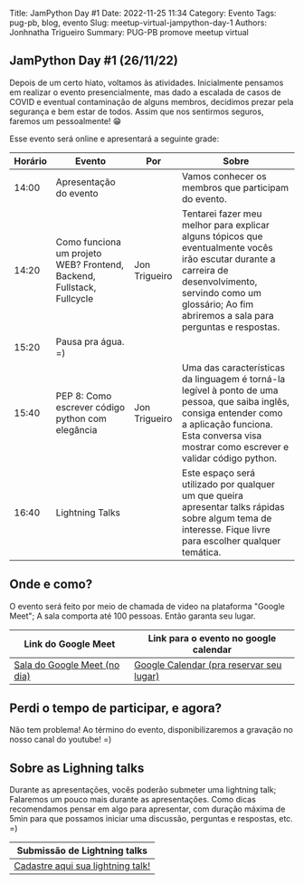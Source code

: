 Title: JamPython Day #1
Date: 2022-11-25 11:34
Category: Evento
Tags: pug-pb, blog, evento
Slug: meetup-virtual-jampython-day-1
Authors: Jonhnatha Trigueiro
Summary: PUG-PB promove meetup virtual 

## JamPython Day #1 (26/11/22)

Depois de um certo hiato, voltamos às atividades. Inicialmente pensamos em realizar o evento presencialmente, mas dado a escalada de casos de COVID e eventual contaminação de alguns membros, decidimos prezar pela segurança e bem estar de todos. Assim que nos sentirmos seguros, faremos um pessoalmente! 😁

Esse evento será online e apresentará a seguinte grade:

| Horário | Evento                                                                | Por           | Sobre                                                                                                                                                                                                              |
|---------|-----------------------------------------------------------------------|---------------|--------------------------------------------------------------------------------------------------------------------------------------------------------------------------------------------------------------------|
| 14:00   | Apresentação do evento                                                |               | Vamos conhecer os membros que participam do evento.                                                                                                                                                                |
| 14:20   | Como funciona um projeto WEB? Frontend, Backend, Fullstack, Fullcycle | Jon Trigueiro | Tentarei fazer meu melhor para explicar alguns tópicos que eventualmente vocês irão escutar durante a carreira de desenvolvimento, servindo como um glossário; Ao fim abriremos a sala para perguntas e respostas. |
| 15:20   | Pausa pra água. =)                                                    |               |                                                                                                                                                                                                                    |
| 15:40   | PEP 8: Como escrever código python com elegância                      | Jon Trigueiro | Uma das características da linguagem é torná-la legível à ponto de uma pessoa, que saiba inglês, consiga entender como a aplicação funciona. Esta conversa visa mostrar como escrever e validar código python.     |
| 16:40   | Lightning Talks                                                       |               | Este espaço será utilizado por qualquer um que queira apresentar talks rápidas sobre algum tema de interesse. Fique livre para escolher qualquer temática.                                                         |

## Onde e como?

O evento será feito por meio de chamada de video na plataforma "Google Meet";
A sala comporta até 100 pessoas. Então garanta seu lugar.

| Link do Google Meet                                                  | Link para o evento no google calendar                                                                                                                                                                 |
|----------------------------------------------------------------------|-------------------------------------------------------------------------------------------------------------------------------------------------------------------------------------------------------|
 | [Sala do Google Meet (no dia)](https://meet.google.com/msy-mgqb-yqw) | [Google Calendar (pra reservar seu lugar)](https://calendar.google.com/calendar/event?action=TEMPLATE&tmeid=NDhzNnM3MW9uMzJudWNndG9tODIyNTBjb2Egam9uLnRyaWd1ZWlyb0Bt&tmsrc=jon.trigueiro%40gmail.com) |

## Perdi o tempo de participar, e agora?

Não tem problema! Ao término do evento, disponibilizaremos a gravação no nosso canal do youtube! =)

## Sobre as Lighning talks

Durante as apresentações, vocês poderão submeter uma lightning talk; Falaremos um pouco mais durante as apresentações.
Como dicas recomendamos pensar em algo para apresentar, com duração máxima de 5min para que possamos iniciar uma discussão, perguntas e respostas, etc. =)

| Submissão de Lightning talks                                             |
|--------------------------------------------------------------------------| 
| [Cadastre aqui sua lightning talk!](https://forms.gle/9Arj8DcYoJBu4zn2A) | 
